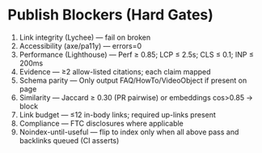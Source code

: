 # Publish Blockers (Hard Gates)
1) Link integrity (Lychee) — fail on broken
2) Accessibility (axe/pa11y) — errors=0
3) Performance (Lighthouse) — Perf ≥ 0.85; LCP ≤ 2.5s; CLS ≤ 0.1; INP ≤ 200ms
4) Evidence — ≥2 allow-listed citations; each claim mapped
5) Schema parity — Only output FAQ/HowTo/VideoObject if present on page
6) Similarity — Jaccard ≥ 0.30 (PR pairwise) or embeddings cos>0.85 → block
7) Link budget — ≤12 in-body links; required up-links present
8) Compliance — FTC disclosures where applicable
9) Noindex-until-useful — flip to index only when all above pass and backlinks queued (CI asserts)
